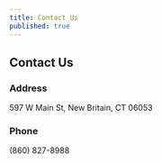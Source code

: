 ```yaml
---
title: Contact Us
published: true
---
```


## Contact Us

### Address
597 W Main St, New Britain, CT 06053

### Phone
(860) 827-8988
